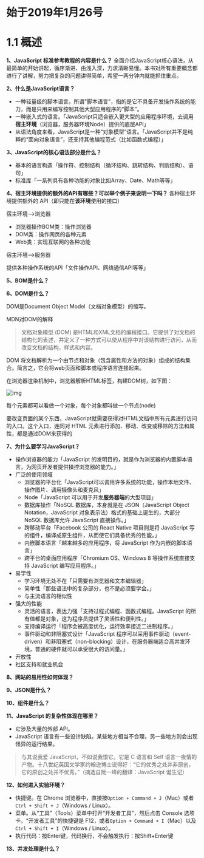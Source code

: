 # 始于2019年1月26号 

# 1.1 概述

**1、JavaScript 标准参考教程的内容是什么？**
全面介绍JavaScript核心语法，从最简单的开始讲起，循序渐进、由浅入深，力求清晰易懂。本书对所有重要概念都进行了讲解，努力把复杂的问题讲得简单，希望一两分钟内就能抓住重点。

**2、什么是JavaScript语言？**

- 一种轻量级的脚本语言。所谓"脚本语言"，指的是它不具备开发操作系统的能力，而是只用来编写控制其他大型应用程序的“脚本”。
- 一种嵌入式的语言。「JavaScript只适合嵌入更大型的应用程序环境，去调用**宿主环境**（浏览器，服务器环境Node）提供的底层API」
- 从语法角度来看，JavaScript是一种“对象模型”语言。「JavaScript并不是纯粹的“面向对象语言”，还支持其他编程范式（比如函数式编程）」

**3、JavaScript的核心语法部分是什么？**

- 基本的语言构造「操作符、控制结构（循环结构、跳转结构、判断结构）、语句」
- 标准库「一系列具有各种功能的对象比如Array、Date、Math等等」

**4、宿主环境提供的额外的API有哪些？可以举个例子来说明一下吗？**
各种宿主环境提供额外的 API（即只能在**该环境**使用的接口）

宿主环境-->浏览器

- 浏览器操作BOM类：操作浏览器
- DOM类：操作网页的各种元素
- Web类：实现互联网的各种功能

宿主环境-->服务器

提供各种操作系统的API「文件操作API、网络通信API等等」

**5、BOM是什么？**



**6、DOM是什么？**

DOM是Document Object Model（文档对象模型）的缩写。

MDN对DOM的解释

>文档对象模型 (DOM) 是HTML和XML文档的编程接口。它提供了对文档的结构化的表述，并定义了一种方式可以使从程序中对该结构进行访问，从而改变文档的结构，样式和内容。

DOM 将文档解析为一个由节点和对象（包含属性和方法的对象）组成的结构集合。简言之，它会将web页面和脚本或程序语言连接起来。

在浏览器渲染机制中，浏览器解析HTML标签，构建DOM树，如下图：

![img](https://upload-images.jianshu.io/upload_images/9064730-3b5a9a5545a02fd2.gif?imageMogr2/auto-orient/strip%7CimageView2/2/w/486/format/webp)

每个元素都可以看做一个对象，每个对象都叫做一个节点(node)

要改变页面的某个东西，JavaScript就需要获得对HTML文档中所有元素进行访问的入口。这个入口，连同对 HTML 元素进行添加、移动、改变或移除的方法和属性，都是通过DOM来获得的

**7、为什么要学习JavaScript？**

- 操作浏览器的能力「JavaScript 的发明目的，就是作为浏览器的内置脚本语言，为网页开发者提供操控浏览器的能力。」
- 广泛的使用领域
  - 浏览器的平台化「JavaScript可以调用许多系统的功能，操作本地文件、操作图片、调用摄像头和麦克风」
  - Node「JavaScript 可以用于开发**服务器端**的大型项目」
  - 数据库操作「NoSQL 数据库，本身就是在 JSON（JavaScript Object Notation，JavaScript 对象表示法）格式的基础上诞生的，大部分 NoSQL 数据库允许 JavaScript 直接操作。」
  - 跨移动平台「Facebook 公司的 React Native 项目则是将 JavaScript 写的组件，编译成原生组件，从而使它们具备优秀的性能。」
  - 内嵌脚本语言「越来越多的应用程序，将 JavaScript 作为内嵌的脚本语言」
  - 跨平台的桌面应用程序「Chromium OS、Windows 8 等操作系统直接支持 JavaScript 编写应用程序。」
- 易学性
  - 学习环境无处不在「只需要有浏览器和文本编辑器」
  - 简单性「那些语法中的复杂部分，也不是必须要学会。」
  - 与主流语言的相似性
- 强大的性能
  - 灵活的语言，表达力强「支持过程式编程、函数式编程。JavaScript 的所有值都是对象，这为程序员提供了灵活性和便利性。」
  - 支持编译运行「程序会被高度优化，运行效率接近二进制程序。」
  - 事件驱动和非阻塞式设计「JavaScript 程序可以采用事件驱动（event-driven）和非阻塞式（non-blocking）设计，在服务器端适合高并发环境，普通的硬件就可以承受很大的访问量。」
- 开放性
- 社区支持和就业机会

**8、网站的易用性如何体现？**

**9、JSON是什么？**

**10、组件是什么？**

**11、JavaScript 的复杂性体现在哪里？**

- 它涉及大量的外部 API。
- JavaScript 语言有一些设计缺陷。某些地方相当不合理，另一些地方则会出现怪异的运行结果。

> 与其说我爱 JavaScript，不如说我恨它。它是 C 语言和 Self 语言一夜情的产物。十八世纪英国文学家约翰逊博士说得好：“它的优秀之处并非原创，它的原创之处并不优秀。”（摘选自阮一峰的翻译：JavaScript 诞生记）

**12、如何进入实验环境？**

- 快捷键。在 Chrome 浏览器中，直接按`Option + Command + J`（Mac）或者`Ctrl + Shift + J`（Windows / Linux）。
- 菜单。从“工具”（Tools）菜单中打开“开发者工具”，然后点击 Console 选项卡。“开发者工具”的快捷键是 F12，或者`Option + Command + I`（Mac）以及`Ctrl + Shift + I`（Windows / Linux）。
- 执行代码：按Enter键，代码换行，不会触发执行：按Shift+Enter键

**13、并发处理是什么？**